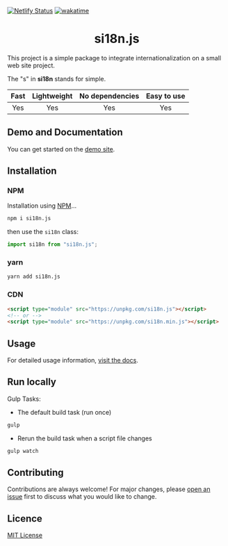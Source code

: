 [![Netlify Status](https://api.netlify.com/api/v1/badges/8265ca9c-3d2f-434a-94b8-0b5f3ff7af45/deploy-status)](https://app.netlify.com/sites/si18n/deploys) [![wakatime](https://wakatime.com/badge/user/c7cc65f4-4921-4723-a014-551e8110a116/project/7b08fe76-98cb-44e3-bcab-294aad0fda0a.svg)](https://wakatime.com/badge/user/c7cc65f4-4921-4723-a014-551e8110a116/project/7b08fe76-98cb-44e3-bcab-294aad0fda0a)

<div align="center">
  <h1>si18n.js</h1>
</div>

This project is a simple package to integrate internationalization on a small web site project.

The "s" in **si18n** stands for simple.

| Fast | Lightweight | No dependencies | Easy to use |
|:----:|:-----------:|:---------------:|:-----------:|
| Yes  | Yes         | Yes             | Yes         |

## Demo and Documentation

You can get started on the [demo site](https://si18n.js.bruxelles.dev/).

## Installation

### NPM

Installation using [NPM](https://www.npmjs.com/package/si18n.js)...
```bash
npm i si18n.js
```

then use the `si18n` class:
```js
import si18n from "si18n.js";
```

### yarn

```bash
yarn add si18n.js
```

### CDN

```html
<script type="module" src="https://unpkg.com/si18n.js"></script>
<!-- or -->
<script type="module" src="https://unpkg.com/si18n.min.js"></script>
```

## Usage

For detailed usage information,
[visit the docs](https://si18n.js.bruxelles.dev).

## Run locally

Gulp Tasks:

  - The default build task (run once)
  ```bash
  gulp
  ```

  - Rerun the build task when a script file changes
  ```bash
  gulp watch
  ```

## Contributing

Contributions are always welcome! For major changes, please [open an issue](https://github.com/jdbruxelles/si18n/issues/new) first to discuss what you would like to change.

## Licence

[MIT License](LICENSE)
